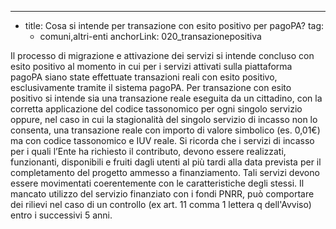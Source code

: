 ---
  - title: Cosa si intende per transazione con esito positivo per pagoPA?
    tag:
      - comuni,altri-enti
    anchorLink: 020_transazionepositiva

Il processo di migrazione e attivazione dei servizi si intende concluso con esito positivo al momento in cui per i servizi attivati sulla piattaforma pagoPA siano state effettuate transazioni reali con esito positivo, esclusivamente tramite il sistema pagoPA.
Per transazione con esito positivo si intende sia una transazione reale eseguita da un cittadino, con la corretta applicazione del codice tassonomico per ogni singolo servizio oppure, nel caso in cui la stagionalità del singolo servizio di incasso non lo consenta, una transazione reale con importo di valore simbolico (es. 0,01€) ma con codice tassonomico e IUV reale.
Si ricorda che i servizi di incasso per i quali l’Ente ha richiesto il contributo, devono essere realizzati, funzionanti, disponibili e fruiti dagli utenti al più tardi alla data prevista per il completamento del progetto ammesso a finanziamento.
Tali servizi devono essere movimentati coerentemente con le caratteristiche degli stessi.
Il mancato utilizzo del servizio finanziato con i fondi PNRR, può comportare dei rilievi nel caso di un controllo (ex art. 11 comma 1 lettera q dell'Avviso) entro i successivi 5 anni.
